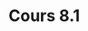 # Cours 8.1
<!-- 20 octobre-->

<!--

Node.js et NPM : gestionnaire de paquets JavaScript

VITE : outil de développement front-end qui inclut serveur de développement et compilateur

VUE

https://tim-montmorency.com/timdoc/582-518MO/javascript/vue-js/composantes/  (vu au cours 6.2 mais en faire une révision rapido)

  https://tim-montmorency.com/timdoc/582-518MO/exercices/vue-composante-cartes/ (probablement déjà fait au cours 6.2, à confirmer...)

  https://tim-montmorency.com/timdoc/582-518MO/exercices/sushis/ < à mettre à jour au besoin pour faire le lien entre composante et app ($emit)

  https://tim-montmorency.com/timdoc/582-518MO/exercices/jeu-defense/ < il faut que je fasse la solution avec composante (les instructions le sont mais je ne trouve plus la solution avec composante donc je dois checker ça)


Contenu à développer et ajouter: références $emit *ref* entre une app et les composantes. 
La  <a href="https://www.w3schools.com/vue/vue_emit.php">méthode intégrée `$emit`  qui permet de faire le lien entre une app et ses composantes.


Vue SCF: 
https://tim-montmorency.com/timdoc/582-518MO/javascript/vue-js/sfc/ > Rrepousser SFC à quand on va voir Vite... Car anyway faut le compiler...
-->